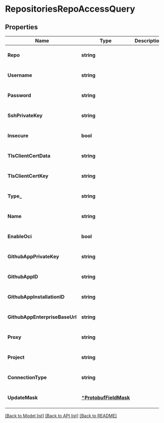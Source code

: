 # RepositoriesRepoAccessQuery

## Properties
Name | Type | Description | Notes
------------ | ------------- | ------------- | -------------
**Repo** | **string** |  | [optional] [default to null]
**Username** | **string** |  | [optional] [default to null]
**Password** | **string** |  | [optional] [default to null]
**SshPrivateKey** | **string** |  | [optional] [default to null]
**Insecure** | **bool** |  | [optional] [default to null]
**TlsClientCertData** | **string** |  | [optional] [default to null]
**TlsClientCertKey** | **string** |  | [optional] [default to null]
**Type_** | **string** |  | [optional] [default to null]
**Name** | **string** |  | [optional] [default to null]
**EnableOci** | **bool** |  | [optional] [default to null]
**GithubAppPrivateKey** | **string** |  | [optional] [default to null]
**GithubAppID** | **string** |  | [optional] [default to null]
**GithubAppInstallationID** | **string** |  | [optional] [default to null]
**GithubAppEnterpriseBaseUrl** | **string** |  | [optional] [default to null]
**Proxy** | **string** |  | [optional] [default to null]
**Project** | **string** |  | [optional] [default to null]
**ConnectionType** | **string** |  | [optional] [default to null]
**UpdateMask** | [***ProtobufFieldMask**](protobufFieldMask.md) |  | [optional] [default to null]

[[Back to Model list]](../README.md#documentation-for-models) [[Back to API list]](../README.md#documentation-for-api-endpoints) [[Back to README]](../README.md)


